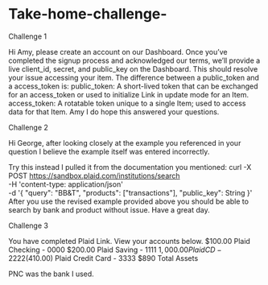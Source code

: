 # Take-home-challenge-
Challenge 1


Hi Amy, please create an account on our Dashboard. Once you’ve completed the signup process and acknowledged our terms, we’ll provide a live client_id, secret, and public_key on the Dashboard. This should resolve your issue accessing your item.
The difference between a public_token and a access_token is: 
public_token: A short-lived token that can be exchanged for an access_token or used to initialize Link in update mode for an Item.
access_token: A rotatable token unique to a single Item; used to access data for that Item.
Amy I do hope this answered your questions. 


Challenge 2


Hi George, after looking closely at the example you referenced in your question I believe the example itself was entered incorrectly.

Try this instead I pulled it from the documentation you mentioned:
curl -X POST https://sandbox.plaid.com/institutions/search \
  -H 'content-type: application/json' \
  -d '{
    "query": "BB&T",
    "products": ["transactions"],
    "public_key": String
  }'
  After you use the revised example provided above you should be able to search by bank and product without issue.
  Have a great day. 
  
  
  Challenge 3
  
  
  
  You have completed Plaid Link. View your accounts below.
$100.00
Plaid Checking - 0000
$200.00
Plaid Saving - 1111
$1,000.00
Plaid CD - 2222
($410.00)
Plaid Credit Card - 3333
$890
Total Assets

PNC was the bank I used. 
